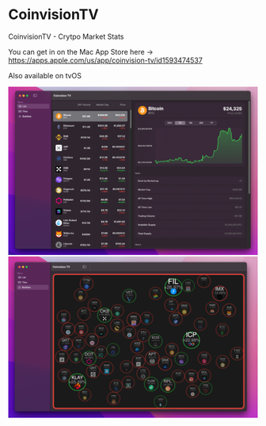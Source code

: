 # CoinvisionTV
CoinvisionTV - Crytpo Market Stats

You can get in on the Mac App Store here -> https://apps.apple.com/us/app/coinvision-tv/id1593474537

Also available on tvOS

<img src="https://github.com/Galaxoid-Labs/CoinvisionTV/blob/cdf1a55ed3f22ac301100f445740b7b4626646e1/Screenshots/s1.png" width="600"/>

<img src="https://github.com/Galaxoid-Labs/CoinvisionTV/blob/cdf1a55ed3f22ac301100f445740b7b4626646e1/Screenshots/s2.png" width="600"/> 
